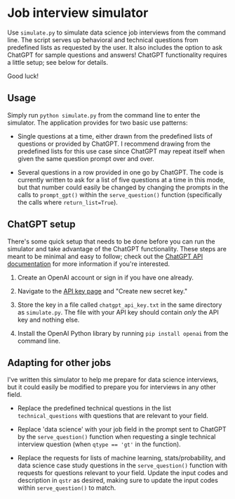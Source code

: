 # Job interview simulator

Use `simulate.py` to simulate data science job interviews from the command line.
The script serves up behavioral and technical questions from predefined lists
as requested by the user. It also includes the option to ask ChatGPT for sample
questions and answers! ChatGPT functionality requires a little setup; see below for details.

Good luck!

## Usage

Simply run `python simulate.py` from the command line to enter the simulator. The application provides for two basic use patterns:

- Single questions at a time, either drawn from the predefined lists of questions or provided by ChatGPT. I recommend drawing from the predefined lists for this use case since ChatGPT may repeat itself when given the same question prompt over and over.  

- Several questions in a row provided in one go by ChatGPT. The code is currently written to ask for a list of five questions at a time in this mode, but that number could easily be changed by changing the prompts in the calls to `prompt_gpt()` within the `serve_question()` function (specifically the calls where `return_list=True`).

## ChatGPT setup

There's some quick setup that needs to be done before you can run the simulator and take advantage of the ChatGPT functionality. These steps are meant to be minimal and easy to follow; check out the [ChatGPT API documentation](https://platform.openai.com/docs/quickstart?context=python) for more information if you're interested.

1. Create an OpenAI account or sign in if you have one already.

1. Navigate to the [API key page](https://platform.openai.com/account/api-keys) and "Create new secret key."

1. Store the key in a file called `chatgpt_api_key.txt` in the same directory as `simulate.py`. The file with your API key should contain *only* the API key and nothing else.

1. Install the OpenAI Python library by running `pip install openai` from the command line. 

## Adapting for other jobs

I've written this simulator to help me prepare for data science interviews, but it could easily be modified to prepare you for interviews in any other field. 

- Replace the predefined technical questions in the list `technical_questions` with questions that are relevant to your field.

- Replace 'data science' with your job field in the prompt sent to ChatGPT by the `serve_question()` function when requesting a single technical interview question (when `qtype == 'gt'` in the function).

- Replace the requests for lists of machine learning, stats/probability, and data science case study questions in the `serve_question()` function with requests for questions relevant to your field. Update the input codes and description in `qstr` as desired, making sure to update the input codes within `serve_question()` to match.
